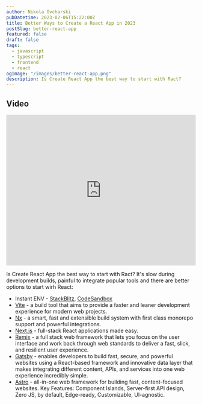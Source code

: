 ```yaml
---
author: Nikola Ovcharski
pubDatetime: 2023-02-06T15:22:00Z
title: Better Ways to Create a React App in 2023
postSlug: better-react-app
featured: false
draft: false
tags:
  - javascript
  - typescript
  - frontend
  - react
ogImage: "/images/better-react-app.png"
description: Is Create React App the best way to start with Ract?
---
```


## Video

<iframe width="100%" height="400" src="https://www.youtube.com/embed/2OTq15A5s0Y" title="YouTube video player" frameborder="0" allow="accelerometer; autoplay; clipboard-write; encrypted-media; gyroscope; picture-in-picture; web-share" allowfullscreen></iframe>

Is Create React App the best way to start with Ract? It's slow during development builds, painful to integrate popular tools and there are better options to start wirh React:

- Instant ENV - [StackBlitz](https://stackblitz.com/), [CodeSandbox](https://codesandbox.io/)
- [Vite](https://vitejs.dev/) - a build tool that aims to provide a faster and leaner development experience for modern web projects.
- [Nx](https://nx.dev/) - a smart, fast and extensible build system with first class monorepo support and powerful integrations.
- [Next.js](https://nextjs.org/) - full-stack React applications made easy.
- [Remix](https://remix.run/) - a full stack web framework that lets you focus on the user interface and work back through web standards to deliver a fast, slick, and resilient user experience.
- [Gatsby](https://www.gatsbyjs.com/) - enables developers to build fast, secure, and powerful websites using a React-based framework and innovative data layer that makes integrating different content, APIs, and services into one web experience incredibly simple.
- [Astro](https://astro.build/) - all-in-one web framework for building fast, content-focused websites. Key Features: Component Islands, Server-first API design, Zero JS, by default, Edge-ready, Customizable, UI-agnostic.
